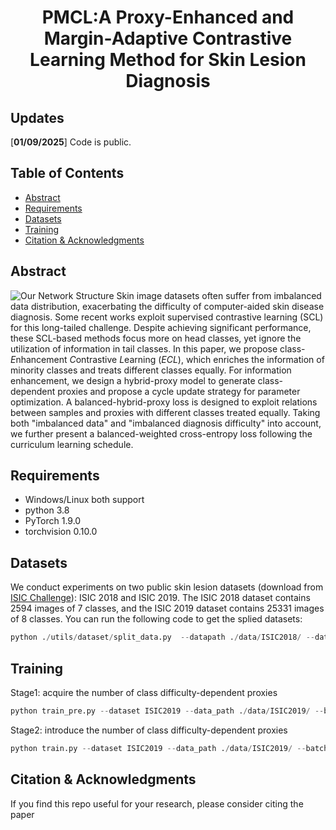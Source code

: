 <div align="center">

<h1>PMCL:A Proxy-Enhanced and Margin-Adaptive Contrastive Learning Method for Skin Lesion Diagnosis</h1>

</div>

## Updates

[**01/09/2025**] Code is public.

## Table of Contents

- [Abstract](#Abstract)
- [Requirements](#Requirements)
- [Datasets](#Datasets)
- [Training](#Training)
- [Citation & Acknowledgments](#Citation-&-Acknowledgments)

## Abstract
![Our Network Structure](network.png)
Skin image datasets often suffer from imbalanced data distribution, exacerbating the difficulty of computer-aided skin disease diagnosis.  Some recent works exploit supervised contrastive learning (SCL) for this long-tailed challenge. Despite achieving significant performance, these SCL-based methods focus more on head classes, yet ignore the utilization of information in tail classes. In this paper, we propose class-*E*nhancement *C*ontrastive *L*earning (*ECL*), which enriches the information of minority classes and treats different classes equally. For information enhancement, we design a hybrid-proxy model to generate class-dependent proxies and propose a cycle update strategy for parameter optimization. A balanced-hybrid-proxy loss is designed to exploit relations between samples and proxies with different classes treated equally. Taking both "imbalanced data" and "imbalanced diagnosis difficulty" into account, we further present a balanced-weighted cross-entropy loss following the curriculum learning schedule.

## Requirements
- Windows/Linux both support
- python 3.8
- PyTorch 1.9.0
- torchvision 0.10.0

## Datasets
We conduct experiments on two public skin lesion datasets (download from [ISIC Challenge](https://challenge.isic-archive.com/)): ISIC 2018 and ISIC 2019. The ISIC 2018 dataset contains 2594 images of 7 classes, and the ISIC 2019 dataset contains 25331 images of 8 classes.
You can run the following code to get the splied datasets:
```python
python ./utils/dataset/split_data.py  --datapath ./data/ISIC2018/ --dataset ISIC2018
```

## Training
Stage1: acquire the number of class difficulty-dependent proxies 
```python
python train_pre.py --dataset ISIC2019 --data_path ./data/ISIC2019/ --batch_size 64 --lr 0.002 --epochs 100 --gpu 2 --model_path ./results/19_/pre
```
Stage2: introduce the number of class difficulty-dependent proxies 
```python
python train.py --dataset ISIC2019 --data_path ./data/ISIC2019/ --batch_size 64 --lr 0.002 --epochs 100 --gpu 2 --model_path ./results/19_/tr
```


## Citation & Acknowledgments

If you find this repo useful for your research, please consider citing the paper
